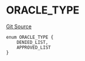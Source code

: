 # ORACLE_TYPE
[Git Source](https://github.com/thrackle-io/forte-rules-engine/blob/7ed34a62033174e2129a3d6ffafc4f97afb624f7/src/protocol/economic/ruleProcessor/RuleCodeData.sol)


```solidity
enum ORACLE_TYPE {
    DENIED_LIST,
    APPROVED_LIST
}
```


